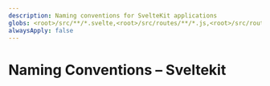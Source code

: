 ```yaml
---
description: Naming conventions for SvelteKit applications
globs: <root>/src/**/*.svelte,<root>/src/routes/**/*.js,<root>/src/routes/**/*.ts,<root>/src/routes/**/*.svelte
alwaysApply: false
---
```


# Naming Conventions – Sveltekit

<!--
TODO: Add content for sveltekit naming-conventions.
Follow unified schema guidelines.
-->
